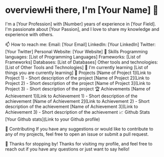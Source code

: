 # overviewHi there, I'm [Your Name] 👋
I'm a [Your Profession] with [Number] years of experience in [Your Field]. I'm passionate about [Your Passion], and I love to share my knowledge and experience with others.

📫 How to reach me:
Email: [Your Email]
LinkedIn: [Your LinkedIn]
Twitter: [Your Twitter]
Personal Website: [Your Website]
💼 Skills
Programming languages: [List of Programming Languages]
Frameworks: [List of Frameworks]
Databases: [List of Databases]
Other tools and technologies: [List of Other Tools and Technologies]
🌱 I'm currently learning
[List of things you are currently learning]
🔭 Projects
[Name of Project 1](Link to Project 1) - Short description of the project
[Name of Project 2](Link to Project 2) - Short description of the project
[Name of Project 3](Link to Project 3) - Short description of the project
🏆 Achievements
[Name of Achievement 1](Link to Achievement 1) - Short description of the achievement
[Name of Achievement 2](Link to Achievement 2) - Short description of the achievement
[Name of Achievement 3](Link to Achievement 3) - Short description of the achievement
📈 Github Stats
[Your Github stats](Link to your Github profile)

🤝 Contributing
If you have any suggestions or would like to contribute to any of my projects, feel free to open an issue or submit a pull request.

🎉 Thanks for stopping by!
Thanks for visiting my profile, and feel free to reach out if you have any questions or just want to say hello!
